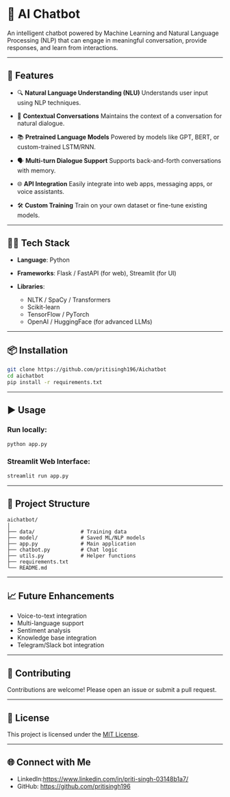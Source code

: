 # 🤖 AI Chatbot

An intelligent chatbot powered by Machine Learning and Natural Language Processing (NLP) that can engage in meaningful conversation, provide responses, and learn from interactions.

---

## 🚀 Features

* 🔍 **Natural Language Understanding (NLU)**
  Understands user input using NLP techniques.

* 🧠 **Contextual Conversations**
  Maintains the context of a conversation for natural dialogue.

* 📚 **Pretrained Language Models**
  Powered by models like GPT, BERT, or custom-trained LSTM/RNN.

* 🗣️ **Multi-turn Dialogue Support**
  Supports back-and-forth conversations with memory.

* 🌐 **API Integration**
  Easily integrate into web apps, messaging apps, or voice assistants.

* 🛠️ **Custom Training**
  Train on your own dataset or fine-tune existing models.

---

## 🧑‍💻 Tech Stack

* **Language**: Python
* **Frameworks**: Flask / FastAPI (for web), Streamlit (for UI)
* **Libraries**:

  * NLTK / SpaCy / Transformers
  * Scikit-learn
  * TensorFlow / PyTorch
  * OpenAI / HuggingFace (for advanced LLMs)

---

## 📦 Installation

```bash
git clone https://github.com/pritisingh196/Aichatbot
cd aichatbot
pip install -r requirements.txt
```

---

## ▶️ Usage

### Run locally:

```bash
python app.py
```

### Streamlit Web Interface:

```bash
streamlit run app.py
```

---

## 📁 Project Structure

```
aichatbot/
│
├── data/               # Training data
├── model/              # Saved ML/NLP models
├── app.py              # Main application
├── chatbot.py          # Chat logic
├── utils.py            # Helper functions
├── requirements.txt
└── README.md
```

---

## 📈 Future Enhancements

* Voice-to-text integration
* Multi-language support
* Sentiment analysis
* Knowledge base integration
* Telegram/Slack bot integration

---

## 🤝 Contributing

Contributions are welcome! Please open an issue or submit a pull request.

---

## 📜 License

This project is licensed under the [MIT License](LICENSE).

---

## 🌐 Connect with Me

* LinkedIn:https://www.linkedin.com/in/priti-singh-03148b1a7/
* GitHub: https://github.com/pritisingh196


